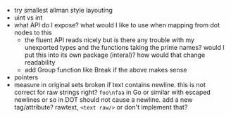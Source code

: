* try smallest allman style layouting
* uint vs int
* what API do I expose? what would I like to use when mapping from dot nodes to this
  * the fluent API reads nicely but is there any trouble with my unexported types and the functions
    taking the prime names? would I put this into its own package (interal)? how would that change
  readability
  * add Group function like Break if the above makes sense
* pointers
* measure in original sets broken if text contains newline. this is not correct for raw strings
right? `foo\nfaa` in Go or similar with escaped newlines or so in DOT should not cause a newline.
add a new tag/attribute? rawtext, `<text raw/>` or don't implement that?

